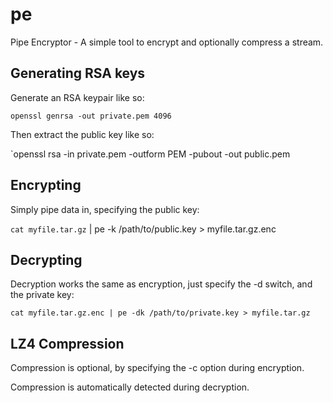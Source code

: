 # pe
Pipe Encryptor - A simple tool to encrypt and optionally compress a stream.

## Generating RSA keys
Generate an RSA keypair like so:

`openssl genrsa -out private.pem 4096`

Then extract the public key like so:

`openssl rsa -in private.pem -outform PEM -pubout -out public.pem

## Encrypting

Simply pipe data in, specifying the public key:

`cat myfile.tar.gz` | pe -k /path/to/public.key > myfile.tar.gz.enc

## Decrypting

Decryption works the same as encryption, just specify the -d switch,
and the private key:

`cat myfile.tar.gz.enc | pe -dk /path/to/private.key > myfile.tar.gz`

## LZ4 Compression

Compression is optional, by specifying the -c option during encryption.

Compression is automatically detected during decryption. 
